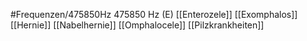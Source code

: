 #Frequenzen/475850Hz
475850 Hz (E)
[[Enterozele]]
[[Exomphalos]]
[[Hernie]]
[[Nabelhernie]]
[[Omphalocele]]
[[Pilzkrankheiten]]